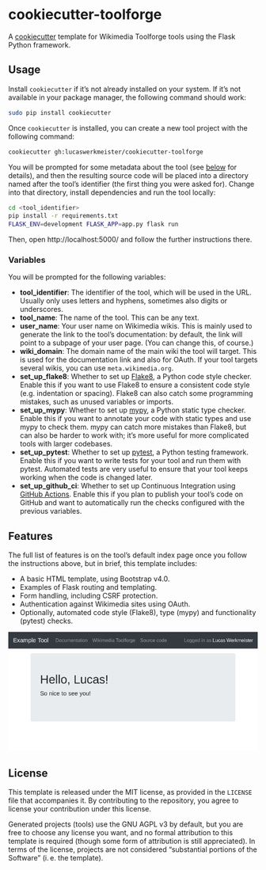 # cookiecutter-toolforge

A [cookiecutter](https://github.com/audreyr/cookiecutter) template
for Wikimedia Toolforge tools using the Flask Python framework.

## Usage

Install `cookiecutter` if it’s not already installed on your system.
If it’s not available in your package manager, the following command should work:

```sh
sudo pip install cookiecutter
```

Once `cookiecutter` is installed, you can create a new tool project with the following command:

```sh
cookiecutter gh:lucaswerkmeister/cookiecutter-toolforge
```

You will be prompted for some metadata about the tool (see [below](#Variables) for details),
and then the resulting source code will be placed into a directory named after the tool’s identifier
(the first thing you were asked for).
Change into that directory, install dependencies and run the tool locally:

```sh
cd <tool_identifier>
pip install -r requirements.txt
FLASK_ENV=development FLASK_APP=app.py flask run
```

Then, open http://localhost:5000/ and follow the further instructions there.

### Variables

You will be prompted for the following variables:

* **tool_identifier**: The identifier of the tool, which will be used in the URL.
  Usually only uses letters and hyphens, sometimes also digits or underscores.
* **tool_name**: The name of the tool. This can be any text.
* **user_name**: Your user name on Wikimedia wikis.
  This is mainly used to generate the link to the tool’s documentation:
  by default, the link will point to a subpage of your user page.
  (You can change this, of course.)
* **wiki_domain**: The domain name of the main wiki the tool will target.
  This is used for the documentation link and also for OAuth.
  If your tool targets several wikis, you can use `meta.wikimedia.org`.
* **set_up_flake8**: Whether to set up [Flake8](https://flake8.pycqa.org/), a Python code style checker.
  Enable this if you want to use Flake8 to ensure a consistent code style (e.g. indentation or spacing).
  Flake8 can also catch some programming mistakes, such as unused variables or imports.
* **set_up_mypy**: Whether to set up [mypy](http://mypy-lang.org/), a Python static type checker.
  Enable this if you want to annotate your code with static types and use mypy to check them.
  mypy can catch more mistakes than Flake8, but can also be harder to work with;
  it’s more useful for more complicated tools with larger codebases.
* **set_up_pytest**: Whether to set up [pytest](https://docs.pytest.org/), a Python testing framework.
  Enable this if you want to write tests for your tool and run them with pytest.
  Automated tests are very useful to ensure that your tool keeps working when the code is changed later.
* **set_up_github_ci**: Whether to set up Continuous Integration using [GitHub Actions](https://github.com/features/actions).
  Enable this if you plan to publish your tool’s code on GitHub and want to automatically run the checks configured with the previous variables.

## Features

The full list of features is on the tool’s default index page once you follow the instructions above,
but in brief, this template includes:

* A basic HTML template, using Bootstrap v4.0.
* Examples of Flask routing and templating.
* Form handling, including CSRF protection.
* Authentication against Wikimedia sites using OAuth.
* Optionally, automated code style (Flake8), type (mypy) and functionality (pytest) checks.

![screenshot](https://raw.githubusercontent.com/lucaswerkmeister/cookiecutter-toolforge/master/screenshot.png)

## License

This template is released under the MIT license, as provided in the `LICENSE` file that accompanies it.
By contributing to the repository, you agree to license your contribution under this license.

Generated projects (tools) use the GNU AGPL v3 by default,
but you are free to choose any license you want,
and no formal attribution to this template is required
(though some form of attribution is still appreciated).
In terms of the license,
projects are not considered “substantial portions of the Software” (i. e. the template).
